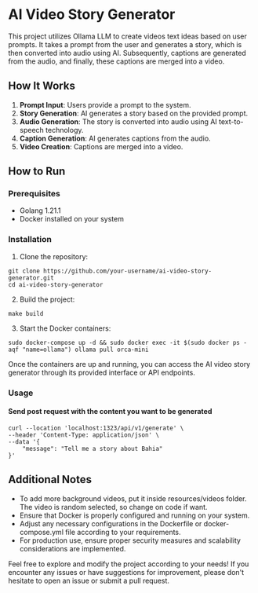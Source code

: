 # AI Video Story Generator

This project utilizes Ollama LLM to create videos text ideas based on user prompts. It takes a prompt from the user and generates a story, which is then converted into audio using AI. Subsequently, captions are generated from the audio, and finally, these captions are merged into a video.

## How It Works

1. **Prompt Input**: Users provide a prompt to the system.
2. **Story Generation**: AI generates a story based on the provided prompt.
3. **Audio Generation**: The story is converted into audio using AI text-to-speech technology.
4. **Caption Generation**: AI generates captions from the audio.
5. **Video Creation**: Captions are merged into a video.

## How to Run

### Prerequisites
- Golang 1.21.1
- Docker installed on your system

### Installation
1. Clone the repository:
```
git clone https://github.com/your-username/ai-video-story-generator.git
cd ai-video-story-generator
```
2. Build the project:
```
make build
```
3. Start the Docker containers:
```
sudo docker-compose up -d && sudo docker exec -it $(sudo docker ps -aqf "name=ollama") ollama pull orca-mini
```

Once the containers are up and running, you can access the AI video story generator through its provided interface or API endpoints.

### Usage


####  Send post request with the content you want to be generated
```
curl --location 'localhost:1323/api/v1/generate' \
--header 'Content-Type: application/json' \
--data '{
    "message": "Tell me a story about Bahia"
}'
```

## Additional Notes
- To add more background videos, put it inside resources/videos folder. The video is random selected, so change on code if want.
- Ensure that Docker is properly configured and running on your system.
- Adjust any necessary configurations in the Dockerfile or docker-compose.yml file according to your requirements.
- For production use, ensure proper security measures and scalability considerations are implemented.

Feel free to explore and modify the project according to your needs! If you encounter any issues or have suggestions for improvement, please don't hesitate to open an issue or submit a pull request.
